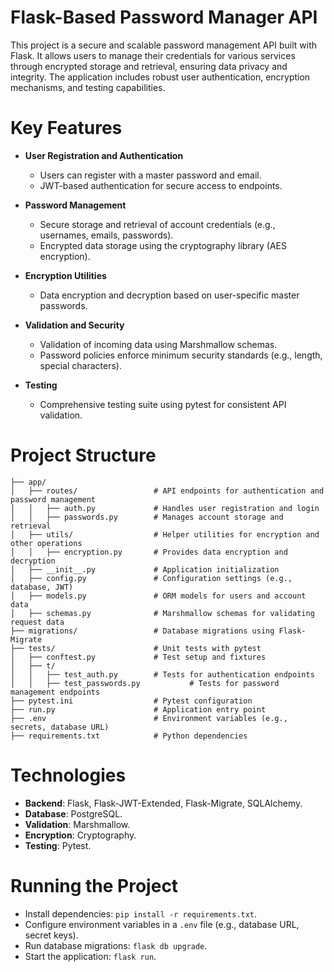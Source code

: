 # Flask-Based Password Manager API

This project is a secure and scalable password management API built with Flask. It allows users to manage their credentials for various services through encrypted storage and retrieval, ensuring data privacy and integrity. The application includes robust user authentication, encryption mechanisms, and testing capabilities.

# Key Features

-   **User Registration and Authentication**
    
    -   Users can register with a master password and email.
    -   JWT-based authentication for secure access to endpoints.
-   **Password Management**
    
    -   Secure storage and retrieval of account credentials (e.g., usernames, emails, passwords).
    -   Encrypted data storage using the cryptography library (AES encryption).
-   **Encryption Utilities**
    
    -   Data encryption and decryption based on user-specific master passwords.
-   **Validation and Security**
    
    -   Validation of incoming data using Marshmallow schemas.
    -   Password policies enforce minimum security standards (e.g., length, special characters).
-   **Testing**
  
    -   Comprehensive testing suite using pytest for consistent API validation.

# Project Structure
```
├── app/
│   ├── routes/           		# API endpoints for authentication and password management
│   │   ├── auth.py       		# Handles user registration and login
│   │   ├── passwords.py  		# Manages account storage and retrieval
│   ├── utils/            		# Helper utilities for encryption and other operations
│   │   ├── encryption.py 		# Provides data encryption and decryption
│   ├── __init__.py       		# Application initialization
│   ├── config.py         		# Configuration settings (e.g., database, JWT)
│   ├── models.py         		# ORM models for users and account data
│   ├── schemas.py        		# Marshmallow schemas for validating request data
├── migrations/           		# Database migrations using Flask-Migrate
├── tests/                		# Unit tests with pytest
│   ├── conftest.py       		# Test setup and fixtures
│   ├── t/
│   │   ├── test_auth.py  		# Tests for authentication endpoints
│   │   ├── test_passwords.py           # Tests for password management endpoints
├── pytest.ini            		# Pytest configuration
├── run.py                		# Application entry point
├── .env                  		# Environment variables (e.g., secrets, database URL)
├── requirements.txt      		# Python dependencies
```

# Technologies

-   **Backend**: Flask, Flask-JWT-Extended, Flask-Migrate, SQLAlchemy.
-   **Database**: PostgreSQL.
-   **Validation**: Marshmallow.
-   **Encryption**: Cryptography.
-   **Testing**: Pytest.

# Running the Project

-   Install dependencies: `pip install -r requirements.txt`.
-   Configure environment variables in a `.env` file (e.g., database URL, secret keys).
-   Run database migrations: `flask db upgrade`.
-   Start the application: `flask run`.

